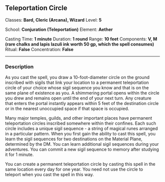 ## Teleportation Circle

Classes: **Bard, Cleric (Arcana), Wizard**
Level: **5**

School: **Conjuration (Teleportation)**
Element: **Aether**

Casting Time: **1 minute**
Duration: **1 round**
Range: **10 feet**
Components: **V, M (rare chalks and lapis lazuli ink worth 50 gp, which the spell consumes)**
Ritual: **False**
Concentration: **False**

------

### Description

As you cast the spell, you draw a 10-foot-diameter circle on the ground inscribed with sigils that link your location to a permanent teleportation circle of your choice whose sigil sequence you know and that is on the same plane of existence as you. A shimmering portal opens within the circle you drew and remains open until the end of your next turn. Any creature that enters the portal instantly appears within 5 feet of the destination circle or in the nearest unoccupied space if that space is occupied.

Many major temples, guilds, and other important places have permanent teleportation circles inscribed somewhere within their confines. Each such circle includes a unique sigil sequence - a string of magical runes arranged in a particular pattern. When you first gain the ability to cast this spell, you learn the sigil sequences for two destinations on the Material Plane, determined by the DM. You can learn additional sigil sequences during your adventures. You can commit a new sigil sequence to memory after studying it for 1 minute.

You can create a permanent teleportation circle by casting this spell in the same location every day for one year. You need not use the circle to teleport when you cast the spell in this way.